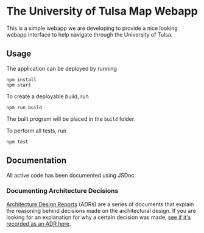# The University of Tulsa Map Webapp

This is a simple webapp we are developing to provide a nice looking
webapp interface to help navigate through the University of Tulsa.

## Usage

The application can be deployed by running

    npm install
    npm start

To create a deployable build, run

    npm run build

The built program will be placed in the `build` folder.

To perform all tests, run

    npm test

## Documentation

All active code has been documented using JSDoc.

### Documenting Architecture Decisions

[Architecture Design Reports](http://thinkrelevance.com/blog/2011/11/15/documenting-architecture-decisions) (ADRs) are a series of documents that explain the reasoning behind decisions made on the architectural design. If you are looking for an explanation for why a certain decision was made, [see if it's recorded as an ADR here](doc/adr/listing.md).
